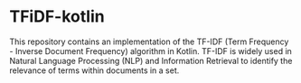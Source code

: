 # TFiDF-kotlin
This repository contains an implementation of the TF-IDF (Term Frequency - Inverse Document Frequency) algorithm in Kotlin. TF-IDF is widely used in Natural Language Processing (NLP) and Information Retrieval to identify the relevance of terms within documents in a set.
